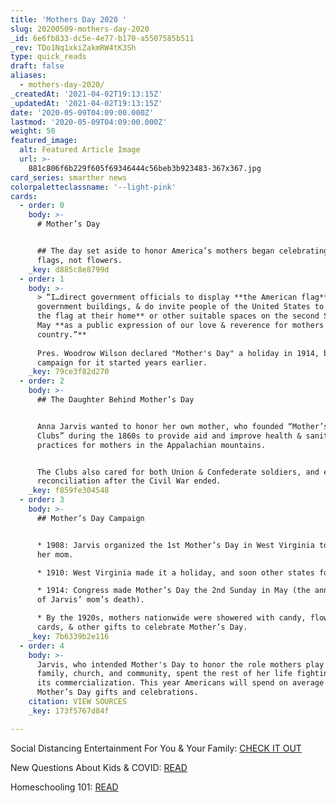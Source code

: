 ```yaml
---
title: 'Mothers Day 2020 '
slug: 20200509-mothers-day-2020
_id: 6e6fb833-dc5e-4e77-b170-a5507585b511
_rev: TDo1Nq1xkiZakmRW4tK3Sh
type: quick_reads
draft: false
aliases:
  - mothers-day-2020/
_createdAt: '2021-04-02T19:13:15Z'
_updatedAt: '2021-04-02T19:13:15Z'
date: '2020-05-09T04:09:00.000Z'
lastmod: '2020-05-09T04:09:00.000Z'
weight: 50
featured_image:
  alt: Featured Article Image
  url: >-
    881c806f6b229f605f69346444c56beb3b923483-367x367.jpg
card_series: smarther news
colorpaletteclassname: '--light-pink'
cards:
  - order: 0
    body: >-
      # Mother’s Day


      ## The day set aside to honor America’s mothers began celebrating with
      flags, not flowers.
    _key: d885c8e8799d
  - order: 1
    body: >-
      > “I…direct government officials to display **the American flag** on all
      government buildings, & do invite people of the United States to **display
      the flag at their home** or other suitable spaces on the second Sunday of
      May **as a public expression of our love & reverence for mothers of our
      country.”**  
        
      Pres. Woodrow Wilson declared "Mother's Day" a holiday in 1914, but the
      campaign for it started years earlier.
    _key: 79ce3f82d270
  - order: 2
    body: >-
      ## The Daughter Behind Mother’s Day


      Anna Jarvis wanted to honor her own mother, who founded “Mother’s Day Work
      Clubs” during the 1860s to provide aid and improve health & sanitation
      practices for mothers in the Appalachian mountains.


      The Clubs also cared for both Union & Confederate soldiers, and encouraged
      reconciliation after the Civil War ended.
    _key: f859fe304548
  - order: 3
    body: >-
      ## Mother’s Day Campaign


      * 1908: Jarvis organized the 1st Mother’s Day in West Virginia to honor
      her mom.

      * 1910: West Virginia made it a holiday, and soon other states followed.

      * 1914: Congress made Mother’s Day the 2nd Sunday in May (the anniversary
      of Jarvis’ mom’s death).

      * By the 1920s, mothers nationwide were showered with candy, flowers,
      cards, & other gifts to celebrate Mother’s Day.
    _key: 7b6339b2e116
  - order: 4
    body: >-
      Jarvis, who intended Mother's Day to honor the role mothers play in the
      family, church, and community, spent the rest of her life fighting against
      its commercialization. This year Americans will spend on average $205 on
      Mother’s Day gifts and celebrations.
    citation: VIEW SOURCES
    _key: 173f5767d84f

---
```

Social Distancing Entertainment For You & Your Family: [CHECK IT OUT](https://smarthernews.com/article/social-distancing-entertainment-for-you-your-family/)

New Questions About Kids & COVID: [READ](https://smarthernews.com/new-question-about-covid-19-in-children/)

Homeschooling 101: [READ](https://smarthernews.com/homeschooling/)